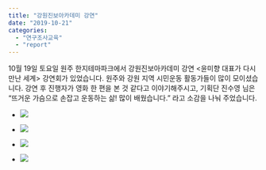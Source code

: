 ```yaml
---
title: "강원진보아카데미 강연"
date: "2019-10-21"
categories: 
  - "연구조사교육"
  - "report"
---
```


10월 19일 토요일 원주 한지테마파크에서 강원진보아카데미 강연 <윤미향 대표가 다시 만난 세계> 강연회가 있었습니다. 원주와 강원 지역 시민운동 활동가들이 많이 모이셨습니다. 강연 후 진행자가 영화 한 편을 본 것 같다고 이야기해주시고, 기획단 진수영 님은 “뜨거운 가슴으로 손잡고 운동하는 삶! 많이 배웠습니다.” 라고 소감을 나눠 주었습니다.

- ![](https://womenandwar.net/kr/wp-content/uploads/2019/10/71498237_2694869480544048_6603615803621244928_n.jpg)
    
- ![](https://womenandwar.net/kr/wp-content/uploads/2019/10/72558006_2726314520732877_3905532509508599808_n.jpg)
    
- ![](https://womenandwar.net/kr/wp-content/uploads/2019/10/72790240_2726314287399567_2326958812197552128_n.jpg)
    
- ![](https://womenandwar.net/kr/wp-content/uploads/2019/10/74381205_2726314304066232_7314023739639726080_n.jpg)
